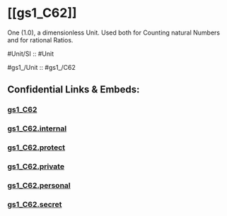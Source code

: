 ﻿
# [[gs1_C62]] 

One (1.0), a dimensionless Unit. 
Used both for Counting natural Numbers and for rational Ratios. 

#Unit/SI ::   #Unit 

#gs1_/Unit :: #gs1_/C62 


## Confidential Links & Embeds: 

### [gs1_C62](/_public/UN(United_Nations)/CEFACT/gs1_C62.md) 

### [gs1_C62.internal](/_internal/UN(United_Nations)/CEFACT/gs1_C62.internal.md) 

### [gs1_C62.protect](/_protect/UN(United_Nations)/CEFACT/gs1_C62.protect.md) 

### [gs1_C62.private](/_private/UN(United_Nations)/CEFACT/gs1_C62.private.md) 

### [gs1_C62.personal](/_personal/UN(United_Nations)/CEFACT/gs1_C62.personal.md) 

### [gs1_C62.secret](/_secret/UN(United_Nations)/CEFACT/gs1_C62.secret.md) 
